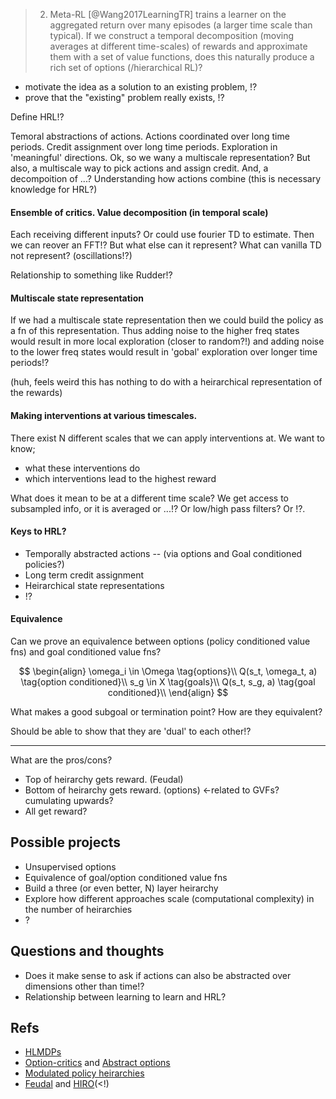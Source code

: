 > 2. Meta-RL [@Wang2017LearningTR] trains a learner on the aggregated return over many episodes (a larger time scale than typical). If we construct a temporal decomposition (moving averages at different time-scales) of rewards and approximate them with a set of value functions, does this naturally produce a rich set of options (/hierarchical RL)?

- motivate the idea as a solution to an existing problem,
!?
- prove that the "existing" problem really exists,
!?

Define HRL!?

Temoral abstractions of actions.
Actions coordinated over long time periods.
Credit assignment over long time periods.
Exploration in 'meaningful' directions.
Ok, so we wany a multiscale representation?
But also, a multiscale way to pick actions and assign credit.
And, a decompoition of ...?
Understanding how actions combine (this is necessary knowledge for HRL?)

#### Ensemble of critics. Value decomposition (in temporal scale)

Each receiving different inputs?
Or could use fourier TD to estimate. Then we can reover an FFT!?
But what else can it represent? What can vanilla TD not represent? (oscillations!?)

Relationship to something like Rudder!?

#### Multiscale state representation

If we had a multiscale state representation then we could build the policy as a fn of this representation.
Thus adding noise to the higher freq states would result in more local exploration (closer to random?!) and adding noise to the lower freq states would result in 'gobal' exploration over longer time periods!?

(huh, feels weird this has nothing to do with a heirarchical representation of the rewards)

#### Making interventions at various timescales.

There exist N different scales that we can apply interventions at. We want to know;
- what these interventions do
- which interventions lead to the highest reward

What does it mean to be at a different time scale? We get access to subsampled info, or it is averaged or ...!?
Or low/high pass filters? Or !?.

#### Keys to HRL?

- Temporally abstracted actions -- (via options and Goal conditioned policies?)
- Long term credit assignment
- Heirarchical state representations
- !?

#### Equivalence

Can we prove an equivalence between options (policy conditioned value fns) and goal conditioned value fns?

$$
\begin{align}
\omega_i \in \Omega \tag{options}\\
Q(s_t, \omega_t, a) \tag{option conditioned}\\
s_g \in X \tag{goals}\\
Q(s_t, s_g, a) \tag{goal conditioned}\\
\end{align}
$$

What makes a good subgoal or termination point? How are they equivalent?

Should be able to show that they are 'dual' to each other!?

***

What are the pros/cons?
- Top of heirarchy gets reward. (Feudal)
- Bottom of heirarchy gets reward. (options) <-related to GVFs? cumulating upwards?
- All get reward?

## Possible projects

- Unsupervised options
- Equivalence of goal/option conditioned value fns
- Build a three (or even better, N) layer heirarchy
- Explore how different approaches scale (computational complexity) in the number of heirarchies
- ?

## Questions and thoughts

- Does it make sense to ask if actions can also be abstracted over dimensions other than time!?
- Relationship between learning to learn and HRL?

## Refs

- [HLMDPs](https://arxiv.org/abs/1612.02757)
- [Option-critics](https://arxiv.org/abs/1609.05140) and [Abstract options](http://papers.nips.cc/paper/8243-learning-abstract-options.pdf)
- [Modulated policy heirarchies](https://arxiv.org/abs/1812.00025)
- [Feudal](https://arxiv.org/abs/1703.01161) and [HIRO](https://arxiv.org/abs/1805.08296)(<!)
